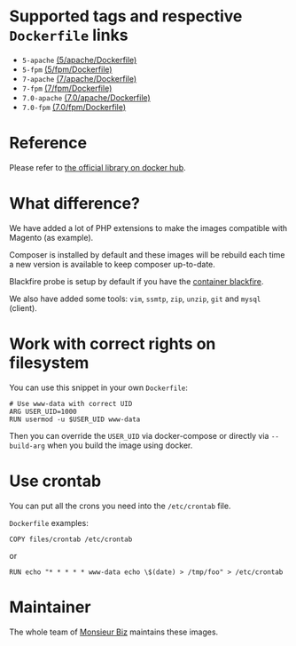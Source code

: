 # Supported tags and respective `Dockerfile` links

* `5-apache` [(5/apache/Dockerfile)](https://github.com/monsieurbiz/docker/blob/master/php/5/apache/Dockerfile)
* `5-fpm` [(5/fpm/Dockerfile)](https://github.com/monsieurbiz/docker/blob/master/php/5/fpm/Dockerfile)
* `7-apache` [(7/apache/Dockerfile)](https://github.com/monsieurbiz/docker/blob/master/php/7/apache/Dockerfile)
* `7-fpm` [(7/fpm/Dockerfile)](https://github.com/monsieurbiz/docker/blob/master/php/7/fpm/Dockerfile)
* `7.0-apache` [(7.0/apache/Dockerfile)](https://github.com/monsieurbiz/docker/blob/master/php/7.0/apache/Dockerfile)
* `7.0-fpm` [(7.0/fpm/Dockerfile)](https://github.com/monsieurbiz/docker/blob/master/php/7.0/fpm/Dockerfile)

# Reference

Please refer to [the official library on docker hub](https://hub.docker.com/_/php/).

# What difference?

We have added a lot of PHP extensions to make the images compatible with Magento (as example).

Composer is installed by default and these images will be rebuild each time a new version is available to keep composer up-to-date.

Blackfire probe is setup by default if you have the [container blackfire](https://hub.docker.com/r/blackfire/blackfire/).

We also have added some tools: `vim`, `ssmtp`, `zip`, `unzip`, `git` and `mysql` (client).

# Work with correct rights on filesystem

You can use this snippet in your own `Dockerfile`:

```
# Use www-data with correct UID
ARG USER_UID=1000
RUN usermod -u $USER_UID www-data
```

Then you can override the `USER_UID` via docker-compose or directly via `--build-arg` when you build the image using docker.

# Use crontab

You can put all the crons you need into the `/etc/crontab` file.

`Dockerfile` examples:

```
COPY files/crontab /etc/crontab
```

or

```
RUN echo "* * * * * www-data echo \$(date) > /tmp/foo" > /etc/crontab
```

# Maintainer

The whole team of [Monsieur Biz](https://github.com/monsieurbiz) maintains these images.
